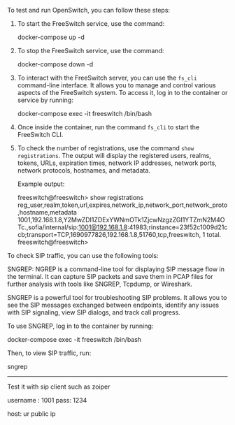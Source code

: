 To test and run OpenSwitch, you can follow these steps:

1. To start the FreeSwitch service, use the command:
   

   docker-compose up -d
   


2. To stop the FreeSwitch service, use the command:
   

   docker-compose down -d
   


3. To interact with the FreeSwitch server, you can use the `fs_cli` command-line interface. It allows you to manage and control various aspects of the FreeSwitch system. To access it, log in to the container or service by running:
   

   docker-compose exec -it freeswitch /bin/bash
   


4. Once inside the container, run the command `fs_cli` to start the FreeSwitch CLI.

5. To check the number of registrations, use the command `show registrations`. The output will display the registered users, realms, tokens, URLs, expiration times, network IP addresses, network ports, network protocols, hostnames, and metadata.

   Example output:
   

   freeswitch@freeswitch> show registrations
   reg_user,realm,token,url,expires,network_ip,network_port,network_proto,hostname,metadata
   1001,192.168.1.8,Y2MwZDI1ZDExYWNmOTk1ZjcwNzgzZGI1YTZmN2M4OTc.,sofia/internal/sip:1001@192.168.1.8:41983;rinstance=23f52c1009d21ccb;transport=TCP,1690977826,192.168.1.8,51760,tcp,freeswitch,
   1 total.
   freeswitch@freeswitch>
   


To check SIP traffic, you can use the following tools:

SNGREP: NGREP is a command-line tool for displaying SIP message flow in the terminal. It can capture SIP packets and save them in PCAP files for further analysis with tools like SNGREP, Tcpdump, or Wireshark.

SNGREP is a powerful tool for troubleshooting SIP problems. It allows you to see the SIP messages exchanged between endpoints, identify any issues with SIP signaling, view SIP dialogs, and track call progress.

   To use SNGREP, log in to the container by running:
   

   docker-compose exec -it freeswitch /bin/bash
   


   Then, to view SIP traffic, run:
   

   sngrep

----------------------------

Test it with sip client such as zoiper

username : 1001
pass: 1234

host: ur public ip   

